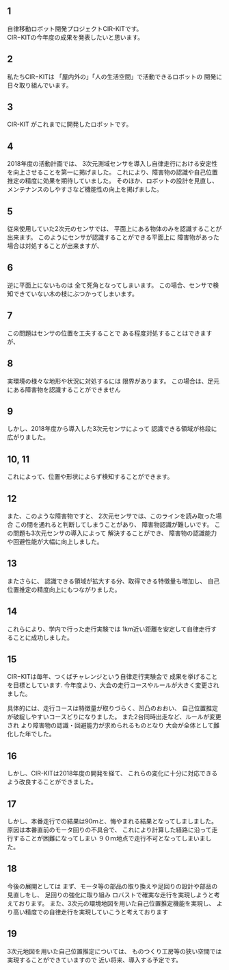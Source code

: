 ## 1
自律移動ロボット開発プロジェクトCIR-KITです。  
CIR−KITの今年度の成果を発表したいと思います。  

## 2
私たちCIR−KITは
「屋内外の」「人の生活空間」で活動できるロボットの
開発に日々取り組んでいます。

## 3
CIR-KIT がこれまでに開発したロボットです。

## 4
2018年度の活動計画では、
3次元測域センサを導入し自律走行における安定性を向上させることを第一に掲げました。
これにより、障害物の認識や自己位置推定の精度に効果を期待していました。
そのほか、ロボットの設計を見直し、メンテナンスのしやすさなど機能性の向上を掲げました。

## 5
従来使用していた2次元のセンサでは、
平面上にある物体のみを認識することが出来ます。
このようにセンサが認識することができる平面上に
障害物があった場合は対処することが出来ますが、

## 6
逆に平面上にないものは
全て死角となってしまいます。
この場合、センサで検知できていない木の枝にぶつかってしまいます。

## 7
この問題はセンサの位置を工夫することで
ある程度対処することはできますが、

## 8
実環境の様々な地形や状況に対処するには
限界があります。
この場合は、足元にある障害物を認識することができません

## 9
しかし、2018年度から導入した3次元センサによって
認識できる領域が格段に広がりました。

## 10, 11
これによって、位置や形状によらず検知することができます。

## 12
また、このような障害物ですと、
2次元センサでは、このラインを読み取った場合
この間を通れると判断してしまうことがあり、
障害物認識が難しいです。
この問題も3次元センサの導入によって
解決することができ、
障害物の認識能力や回避性能が大幅に向上しました。

## 13
またさらに、
認識できる領域が拡大する分、取得できる特徴量も増加し、
自己位置推定の精度向上にもつながりました。

## 14
これらにより、学内で行った走行実験では
1km近い距離を安定して自律走行することに成功しました。

## 15
CIR−KITは毎年、つくばチャレンジという自律走行実験会で
成果を挙げることを目標としています.
今年度より、大会の走行コースやルールが大きく変更されました。

具体的には、走行コースは特徴量が取りづらく、凹凸のおおい、
自己位置推定が破綻しやすいコースどりになりました。
また2台同時出走など、ルールが変更され
より障害物の認識・回避能力が求められるものとなり
大会が全体として難化した年でした。

## 16
しかし、CIR-KITは2018年度の開発を経て、
これらの変化に十分に対応できるよう改良することができました。

## 17
しかし、本番走行での結果は90ｍと、悔やまれる結果となってしましました。
原因は本番直前のモータ回りの不具合で、
これにより計算した経路に沿って走行することが困難になってしまい
９０ｍ地点で走行不可となってしまいました。

## 18
今後の展開としては
まず、モータ等の部品の取り換えや足回りの設計や部品の見直しをし、
足回りの強化に取り組み
ロバストで確実な走行を実現しようと考えております。
また、3次元の環境地図を用いた自己位置推定機能を実現し、
より高い精度での自律走行を実現していこうと考えております

## 19
3次元地図を用いた自己位置推定については、
ものつくり工房等の狭い空間では実現することができていますので
近い将来、導入する予定です。



